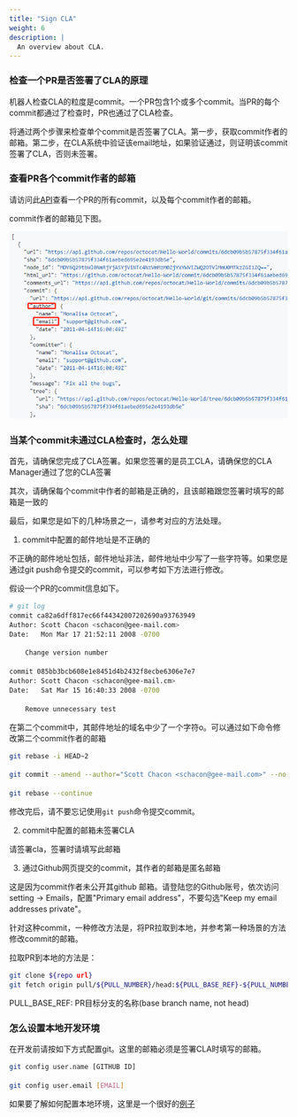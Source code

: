 ```yaml
---
title: "Sign CLA"
weight: 6
description: |
  An overview about CLA.
---
```


### 检查一个PR是否签署了CLA的原理

机器人检查CLA的粒度是commit。一个PR包含1个或多个commit。当PR的每个commit都通过了检查时，PR也通过了CLA检查。

将通过两个步骤来检查单个commit是否签署了CLA。第一步，获取commit作者的邮箱。第二步，在CLA系统中验证该email地址，如果验证通过，则证明该commit签署了CLA，否则未签署。


### 查看PR各个commit作者的邮箱

请访问此[API](https://docs.github.com/en/rest/reference/pulls#list-commits-on-a-pull-request)查看一个PR的所有commit，以及每个commit作者的邮箱。

commit作者的邮箱见下图。

![commit-author-email](commit_author_email.png)


### 当某个commit未通过CLA检查时，怎么处理

首先，请确保您完成了CLA签署。如果您签署的是员工CLA，请确保您的CLA Manager通过了您的CLA签署

其次，请确保每个commit中作者的邮箱是正确的，且该邮箱跟您签署时填写的邮箱是一致的

最后，如果您是如下的几种场景之一，请参考对应的方法处理。

1. commit中配置的邮件地址是不正确的

不正确的邮件地址包括，邮件地址非法，邮件地址中少写了一些字符等。如果您是通过git push命令提交的commit，可以参考如下方法进行修改。

假设一个PR的commit信息如下。

```sh
# git log
commit ca82a6dff817ec66f44342007202690a93763949
Author: Scott Chacon <schacon@gee-mail.com>
Date:   Mon Mar 17 21:52:11 2008 -0700

    Change version number

commit 085bb3bcb608e1e8451d4b2432f8ecbe6306e7e7
Author: Scott Chacon <schacon@gee-mail.cm>
Date:   Sat Mar 15 16:40:33 2008 -0700

    Remove unnecessary test
```

在第二个commit中，其邮件地址的域名中少了一个字符o。可以通过如下命令修改第二个commit作者的邮箱

``` sh
git rebase -i HEAD~2

git commit --amend --author="Scott Chacon <schacon@gee-mail.com>" --no-edit

git rebase --continue
```

修改完后，请不要忘记使用`git push`命令提交commit。


2. commit中配置的邮箱未签署CLA

请签署cla，签署时请填写此邮箱


3. 通过Github网页提交的commit，其作者的邮箱是匿名邮箱

这是因为commit作者未公开其github 邮箱。请登陆您的Github账号，依次访问 setting -> Emails，配置"Primary email address"，不要勾选"Keep my email addresses private"。

针对这种commit，一种修改方法是，将PR拉取到本地，并参考第一种场景的方法修改commit的邮箱。

拉取PR到本地的方法是：

``` sh
git clone ${repo url}
git fetch origin pull/${PULL_NUMBER}/head:${PULL_BASE_REF}-${PULL_NUMBER}
```

PULL_BASE_REF: PR目标分支的名称(base branch name, not head)


### 怎么设置本地开发环境

在开发前请按如下方式配置git。这里的邮箱必须是签署CLA时填写的邮箱。

``` sh
git config user.name [GITHUB ID]

git config user.email [EMAIL]
```

如果要了解如何配置本地环境，这里是一个很好的[例子](https://github.com/kubernetes/community/blob/master/contributors/guide/github-workflow.md)
